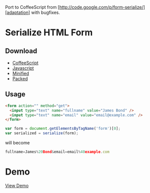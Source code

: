 Port to CoffeeScript from [http://code.google.com/p/form-serialize/][adaptation] with bugfixes.

# Serialize HTML Form

## Download
- [CoffeeScript](https://raw.github.com/yurikoval/serialize-form/master/serialize.js.coffee)
- [Javascript](https://raw.github.com/yurikoval/serialize-form/master/serialize.js)
- [Minified](https://raw.github.com/yurikoval/serialize-form/master/serialize.min.js)
- [Packed](https://raw.github.com/yurikoval/serialize-form/master/serialize.packed.js)

## Usage
```html
<form action="" method="get">
  <input type="text" name="fullname" value="James Bond" />
  <input type="text" name="email" value="email@example.com" />
</form>
```


```js
var form = document.getElementsByTagName('form')[0];
var serialized = serialize(form);
```

will become

```js
fullname=James%20Bond&email=email%40example.com
```
# Demo
[View Demo][demo]

 [adaptation]: http://code.google.com/p/form-serialize/
 [demo]: http://yurikoval.github.com/serialize-form/
